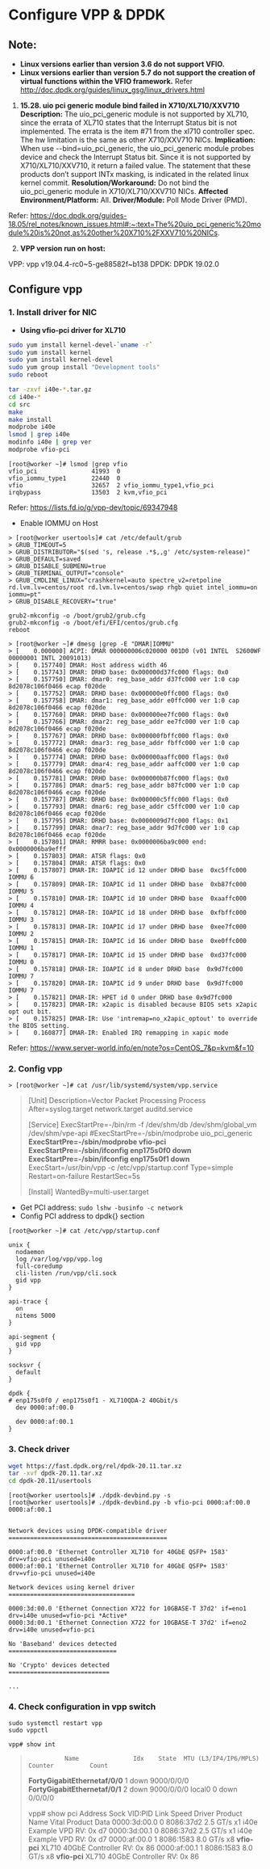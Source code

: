 # Configure VPP & DPDK
## Note:

- **Linux versions earlier than version 3.6 do not support VFIO.**
- **Linux versions earlier than version 5.7 do not support the creation of virtual functions within the VFIO framework.**
Refer
http://doc.dpdk.org/guides/linux_gsg/linux_drivers.html

1. **15.28. uio pci generic module bind failed in X710/XL710/XXV710**
   **Description:**
   The uio_pci_generic module is not supported by XL710, since the errata of XL710 states that the Interrupt Status bit is not implemented. The errata is the item #71 from the xl710 controller spec. The hw limitation is the same as other X710/XXV710 NICs.
   **Implication:**
   When use --bind=uio_pci_generic, the uio_pci_generic module probes device and check the Interrupt Status bit. Since it is not supported by X710/XL710/XXV710, it return a failed value. The statement that these products don’t support INTx masking, is indicated in the related linux kernel commit.
   **Resolution/Workaround:**
   Do not bind the uio_pci_generic module in X710/XL710/XXV710 NICs.
   **Affected Environment/Platform:**
   All.
   **Driver/Module:**
   Poll Mode Driver (PMD).

Refer: 
https://doc.dpdk.org/guides-18.05/rel_notes/known_issues.html#:~:text=The%20uio_pci_generic%20module%20is%20not,as%20other%20X710%2FXXV710%20NICs.

2. **VPP version run on host:**

VPP: vpp v19.04.4-rc0~5-ge88582f~b138
DPDK: DPDK 19.02.0

## Configure vpp
### 1. Install driver for NIC
- **Using vfio-pci driver for XL710**
```bash
sudo yum install kernel-devel-`uname -r`
sudo yum install kernel
sudo yum install kernel-devel 
sudo yum group install "Development tools"
sudo reboot

tar -zxvf i40e-*.tar.gz
cd i40e-*
cd src
make
make install
modprobe i40e
lsmod | grep i40e
modinfo i40e | grep ver
modprobe vfio-pci
```

```
[root@worker ~]# lsmod |grep vfio
vfio_pci               41993  0
vfio_iommu_type1       22440  0
vfio                   32657  2 vfio_iommu_type1,vfio_pci
irqbypass              13503  2 kvm,vfio_pci
```
Refer: https://lists.fd.io/g/vpp-dev/topic/69347948

- Enable IOMMU on Host

```
> [root@worker usertools]# cat /etc/default/grub
> GRUB_TIMEOUT=5
> GRUB_DISTRIBUTOR="$(sed 's, release .*$,,g' /etc/system-release)"
> GRUB_DEFAULT=saved
> GRUB_DISABLE_SUBMENU=true
> GRUB_TERMINAL_OUTPUT="console"
> GRUB_CMDLINE_LINUX="crashkernel=auto spectre_v2=retpoline rd.lvm.lv=centos/root rd.lvm.lv=centos/swap rhgb quiet intel_iommu=on iommu=pt"
> GRUB_DISABLE_RECOVERY="true"
```

```
grub2-mkconfig -o /boot/grub2/grub.cfg
grub2-mkconfig -o /boot/efi/EFI/centos/grub.cfg
reboot
```

```
> [root@worker ~]# dmesg |grep -E "DMAR|IOMMU"
> [    0.000000] ACPI: DMAR 000000006c020000 001D0 (v01 INTEL  S2600WF  00000001 INTL 20091013)
> [    0.157740] DMAR: Host address width 46
> [    0.157743] DMAR: DRHD base: 0x000000d37fc000 flags: 0x0
> [    0.157750] DMAR: dmar0: reg_base_addr d37fc000 ver 1:0 cap 8d2078c106f0466 ecap f020de
> [    0.157752] DMAR: DRHD base: 0x000000e0ffc000 flags: 0x0
> [    0.157758] DMAR: dmar1: reg_base_addr e0ffc000 ver 1:0 cap 8d2078c106f0466 ecap f020de
> [    0.157760] DMAR: DRHD base: 0x000000ee7fc000 flags: 0x0
> [    0.157766] DMAR: dmar2: reg_base_addr ee7fc000 ver 1:0 cap 8d2078c106f0466 ecap f020de
> [    0.157767] DMAR: DRHD base: 0x000000fbffc000 flags: 0x0
> [    0.157772] DMAR: dmar3: reg_base_addr fbffc000 ver 1:0 cap 8d2078c106f0466 ecap f020de
> [    0.157774] DMAR: DRHD base: 0x000000aaffc000 flags: 0x0
> [    0.157779] DMAR: dmar4: reg_base_addr aaffc000 ver 1:0 cap 8d2078c106f0466 ecap f020de
> [    0.157781] DMAR: DRHD base: 0x000000b87fc000 flags: 0x0
> [    0.157786] DMAR: dmar5: reg_base_addr b87fc000 ver 1:0 cap 8d2078c106f0466 ecap f020de
> [    0.157787] DMAR: DRHD base: 0x000000c5ffc000 flags: 0x0
> [    0.157793] DMAR: dmar6: reg_base_addr c5ffc000 ver 1:0 cap 8d2078c106f0466 ecap f020de
> [    0.157795] DMAR: DRHD base: 0x0000009d7fc000 flags: 0x1
> [    0.157799] DMAR: dmar7: reg_base_addr 9d7fc000 ver 1:0 cap 8d2078c106f0466 ecap f020de
> [    0.157801] DMAR: RMRR base: 0x0000006ba9c000 end: 0x0000006ba9efff
> [    0.157803] DMAR: ATSR flags: 0x0
> [    0.157804] DMAR: ATSR flags: 0x0
> [    0.157807] DMAR-IR: IOAPIC id 12 under DRHD base  0xc5ffc000 IOMMU 6
> [    0.157809] DMAR-IR: IOAPIC id 11 under DRHD base  0xb87fc000 IOMMU 5
> [    0.157810] DMAR-IR: IOAPIC id 10 under DRHD base  0xaaffc000 IOMMU 4
> [    0.157812] DMAR-IR: IOAPIC id 18 under DRHD base  0xfbffc000 IOMMU 3
> [    0.157813] DMAR-IR: IOAPIC id 17 under DRHD base  0xee7fc000 IOMMU 2
> [    0.157815] DMAR-IR: IOAPIC id 16 under DRHD base  0xe0ffc000 IOMMU 1
> [    0.157817] DMAR-IR: IOAPIC id 15 under DRHD base  0xd37fc000 IOMMU 0
> [    0.157818] DMAR-IR: IOAPIC id 8 under DRHD base  0x9d7fc000 IOMMU 7
> [    0.157820] DMAR-IR: IOAPIC id 9 under DRHD base  0x9d7fc000 IOMMU 7
> [    0.157821] DMAR-IR: HPET id 0 under DRHD base 0x9d7fc000
> [    0.157823] DMAR-IR: x2apic is disabled because BIOS sets x2apic opt out bit.
> [    0.157825] DMAR-IR: Use 'intremap=no_x2apic_optout' to override the BIOS setting.
> [    0.160877] DMAR-IR: Enabled IRQ remapping in xapic mode
```

Refer: https://www.server-world.info/en/note?os=CentOS_7&p=kvm&f=10

### 2. Config vpp


`> [root@worker ~]# cat /usr/lib/systemd/system/vpp.service`
> [Unit]
> Description=Vector Packet Processing Process
> After=syslog.target network.target auditd.service
>
> [Service]
> ExecStartPre=-/bin/rm -f /dev/shm/db /dev/shm/global_vm /dev/shm/vpe-api
> #ExecStartPre=-/sbin/modprobe uio_pci_generic
> **ExecStartPre=-/sbin/modprobe vfio-pci**
> **ExecStartPre=-/sbin/ifconfig enp175s0f0 down**
> **ExecStartPre=-/sbin/ifconfig enp175s0f1 down**
> ExecStart=/usr/bin/vpp -c /etc/vpp/startup.conf
> Type=simple
> Restart=on-failure
> RestartSec=5s
>
> [Install]
> WantedBy=multi-user.target

- Get PCI address:
  `sudo lshw -businfo -c network`
- Config PCI address to dpdk{} section
```
[root@worker ~]# cat /etc/vpp/startup.conf

unix {
  nodaemon
  log /var/log/vpp/vpp.log
  full-coredump
  cli-listen /run/vpp/cli.sock
  gid vpp
}

api-trace {
  on
  nitems 5000
}

api-segment {
  gid vpp
}

socksvr {
  default
}

dpdk { 
# enp175s0f0 / enp175s0f1 - XL710QDA-2 40Gbit/s
  dev 0000:af:00.0

  dev 0000:af:00.1
}
```
### 3. Check driver
```bash
wget https://fast.dpdk.org/rel/dpdk-20.11.tar.xz
tar -xvf dpdk-20.11.tar.xz
cd dpdk-20.11/usertools
```
```
[root@worker usertools]# ./dpdk-devbind.py -s
[root@worker usertools]# ./dpdk-devbind.py -b vfio-pci 0000:af:00.0 0000:af:00.1


Network devices using DPDK-compatible driver
============================================

0000:af:00.0 'Ethernet Controller XL710 for 40GbE QSFP+ 1583' drv=vfio-pci unused=i40e
0000:af:00.1 'Ethernet Controller XL710 for 40GbE QSFP+ 1583' drv=vfio-pci unused=i40e

Network devices using kernel driver
===================================

0000:3d:00.0 'Ethernet Connection X722 for 10GBASE-T 37d2' if=eno1 drv=i40e unused=vfio-pci *Active*
0000:3d:00.1 'Ethernet Connection X722 for 10GBASE-T 37d2' if=eno2 drv=i40e unused=vfio-pci

No 'Baseband' devices detected
==============================

No 'Crypto' devices detected
============================

...
```

### 4. Check configuration in vpp switch
```
sudo systemctl restart vpp
sudo vppctl
```

`vpp# show int`
>               Name               Idx    State  MTU (L3/IP4/IP6/MPLS)     Counter          Count
> **FortyGigabitEthernetaf/0/0**        1     down         9000/0/0/0
> **FortyGigabitEthernetaf/0/1**        2     down         9000/0/0/0
> local0                            				  0     down          0/0/0/0
>
> vpp# show pci
> Address      Sock VID:PID     Link Speed   Driver          Product Name                    Vital Product Data
> 0000:3d:00.0   0  8086:37d2   2.5 GT/s x1  i40e            Example VPD                     RV: 0x d7
> 0000:3d:00.1   0  8086:37d2   2.5 GT/s x1  i40e            Example VPD                     RV: 0x d7
> 0000:af:00.0   1  8086:1583   8.0 GT/s x8  **vfio-pci**        XL710 40GbE Controller          RV: 0x 86
> 0000:af:00.1   1  8086:1583   8.0 GT/s x8  **vfio-pci**        XL710 40GbE Controller          RV: 0x 86
